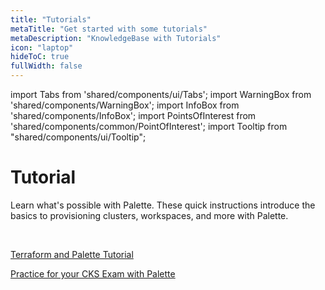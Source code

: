 ```yaml
---
title: "Tutorials"
metaTitle: "Get started with some tutorials"
metaDescription: "KnowledgeBase with Tutorials"
icon: "laptop"
hideToC: true
fullWidth: false
---
```


import Tabs from 'shared/components/ui/Tabs';
import WarningBox from 'shared/components/WarningBox';
import InfoBox from 'shared/components/InfoBox';
import PointsOfInterest from 'shared/components/common/PointOfInterest';
import Tooltip from "shared/components/ui/Tooltip";

# Tutorial
Learn what's possible with Palette. These quick instructions introduce the basics to provisioning clusters, workspaces, and more with Palette.<p></p><br />


[Terraform and Palette Tutorial](/knowledgebase/tutorials/terraform-tutorial)<p></p>
[Practice for your CKS Exam with Palette](/knowledgebase/tutorials/cks-tutorial)<p></p>

<br />

<br />
